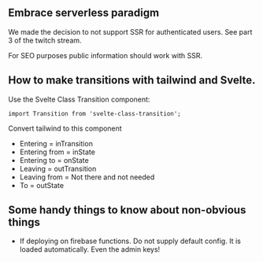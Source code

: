 ## Embrace serverless paradigm
We made the decision to not support SSR for authenticated users. See part 3 of the twitch stream.

For SEO purposes public information should work with SSR.

## How to make transitions with tailwind and Svelte.

Use the Svelte Class Transition component:

``
  import Transition from 'svelte-class-transition';
``

Convert tailwind to this component

- Entering = inTransition
- Entering from = inState
- Entering to = onState
- Leaving = outTransition
- Leaving from = Not there and not needed
- To = outState


## Some handy things to know about non-obvious things
- If deploying on firebase functions. Do not supply default config. 
It is loaded automatically. Even the admin keys!